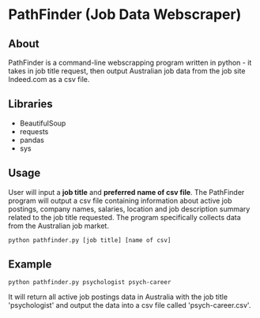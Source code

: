 # PathFinder (Job Data Webscraper)

## About

PathFinder is a command-line webscrapping program written in python - it takes in job title request, then output Australian job data from the job site Indeed.com as a csv file.

## Libraries

- BeautifulSoup
- requests
- pandas
- sys

## Usage

User will input a **job title** and **preferred name of csv file**. The PathFinder program will output a csv file containing information about active job postings, company names, salaries, location and job description summary related to the job title requested. The program specifically collects data from the Australian job market.

```
python pathfinder.py [job title] [name of csv]

```
## Example

```
python pathfinder.py psychologist psych-career
```

It will return all active job postings data in Australia with the job title 'psychologist' and output the data into a csv file called 'psych-career.csv'.
